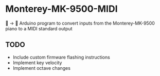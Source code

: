 # Monterey-MK-9500-MIDI
🎹 -> 🎼 Arduino program to convert inputs from the Monterey-MK-9500 piano to a MIDI standard output

## TODO
- Include custom firmware flashing instructions
- Implement key velocity 
- Implement octave changes